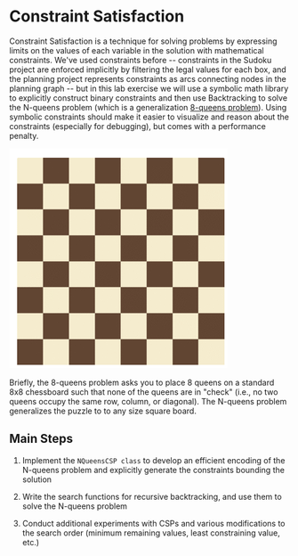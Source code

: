 # Constraint Satisfaction

Constraint Satisfaction is a technique for solving problems by expressing limits on the values of each variable in the solution with mathematical constraints.  We've used constraints before -- constraints in the Sudoku project are enforced implicitly by filtering the legal values for each box, and the planning project represents constraints as arcs connecting nodes in the planning graph -- but in this lab exercise we will use a symbolic math library to explicitly construct binary constraints and then use Backtracking to solve the N-queens problem (which is a generalization [8-queens problem](https://en.wikipedia.org/wiki/Eight_queens_puzzle)).  Using symbolic constraints should make it easier to visualize and reason about the constraints (especially for debugging), but comes with a performance penalty.

![8-queens puzzle solution](EightQueens.gif)

Briefly, the 8-queens problem asks you to place 8 queens on a standard 8x8 chessboard such that none of the queens are in "check" (i.e., no two queens occupy the same row, column, or diagonal). The N-queens problem generalizes the puzzle to to any size square board.

## Main Steps

1. Implement the `NQueensCSP class` to develop an efficient encoding of the N-queens problem and explicitly generate the constraints bounding the solution

2. Write the search functions for recursive backtracking, and use them to solve the N-queens problem

3. Conduct additional experiments with CSPs and various modifications to the search order (minimum remaining values, least constraining value, etc.)
